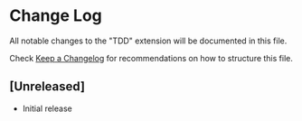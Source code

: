 # Change Log

All notable changes to the "TDD" extension will be documented in this file.

Check [Keep a Changelog](http://keepachangelog.com/) for recommendations on how to structure this file.

## [Unreleased]

- Initial release